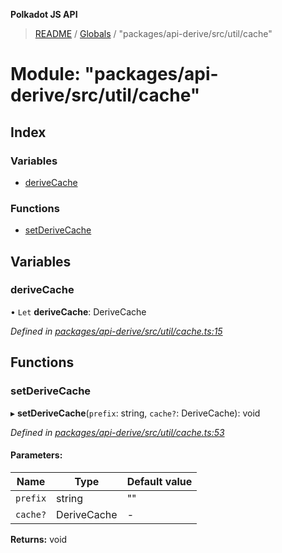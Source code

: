 **Polkadot JS API**

> [README](../README.md) / [Globals](../globals.md) / "packages/api-derive/src/util/cache"

# Module: "packages/api-derive/src/util/cache"

## Index

### Variables

* [deriveCache](_packages_api_derive_src_util_cache_.md#derivecache)

### Functions

* [setDeriveCache](_packages_api_derive_src_util_cache_.md#setderivecache)

## Variables

### deriveCache

• `Let` **deriveCache**: DeriveCache

*Defined in [packages/api-derive/src/util/cache.ts:15](https://github.com/polkadot-js/api/blob/7fd45f63d/packages/api-derive/src/util/cache.ts#L15)*

## Functions

### setDeriveCache

▸ **setDeriveCache**(`prefix`: string, `cache?`: DeriveCache): void

*Defined in [packages/api-derive/src/util/cache.ts:53](https://github.com/polkadot-js/api/blob/7fd45f63d/packages/api-derive/src/util/cache.ts#L53)*

#### Parameters:

Name | Type | Default value |
------ | ------ | ------ |
`prefix` | string | "" |
`cache?` | DeriveCache | - |

**Returns:** void
